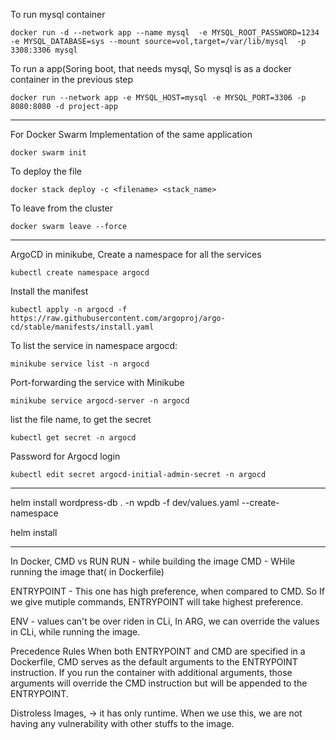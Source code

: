  
To run mysql container
```
docker run -d --network app --name mysql  -e MYSQL_ROOT_PASSWORD=1234 -e MYSQL_DATABASE=sys --mount source=vol,target=/var/lib/mysql  -p 3308:3306 mysql
```

To run a app(Soring boot, that needs mysql, So mysql is as a docker container in the previous step
```
docker run --network app -e MYSQL_HOST=mysql -e MYSQL_PORT=3306 -p 8080:8080 -d project-app
```
------------------------------------
For Docker Swarm Implementation of the same application
```
docker swarm init 
```
To deploy the file 
```
docker stack deploy -c <filename> <stack_name>
```

To leave from the cluster
```
docker swarm leave --force
```

---------------------------
ArgoCD in minikube,
Create a namespace for all the services
```
kubectl create namespace argocd
```

Install the manifest
```
kubectl apply -n argocd -f https://raw.githubusercontent.com/argoproj/argo-cd/stable/manifests/install.yaml
```


To list the service in namespace argocd:
```
minikube service list -n argocd
```

Port-forwarding the service with Minikube
```
minikube service argocd-server -n argocd
```

list the file name, to get the secret
```
kubectl get secret -n argocd
```
Password for Argocd login
```
kubectl edit secret argocd-initial-admin-secret -n argocd
```


--------------------


 helm install wordpress-db . -n wpdb -f dev/values.yaml --create-namespace

helm install <helm name> 

-----------------------------------------------------


In Docker, 
CMD vs RUN
RUN - while building the image
CMD - WHile running the image that( in Dockerfile)

ENTRYPOINT - This one has high preference, when compared to CMD. So If we give mutiple commands, ENTRYPOINT will take highest preference.

ENV - values can't be over riden in CLi, 
In ARG, we can override the values in CLi, while running the image.


Precedence Rules
When both ENTRYPOINT and CMD are specified in a Dockerfile, CMD serves as the default arguments to the ENTRYPOINT instruction.
If you run the container with additional arguments, those arguments will override the CMD instruction but will be appended to the ENTRYPOINT.


Distroless Images, -> it has only runtime. When we use this, we are not having any vulnerability with other stuffs to the image.
